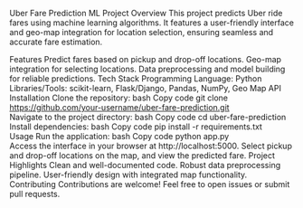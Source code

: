 Uber Fare Prediction ML Project
Overview
This project predicts Uber ride fares using machine learning algorithms. It features a user-friendly interface and geo-map integration for location selection, ensuring seamless and accurate fare estimation.

Features
Predict fares based on pickup and drop-off locations.
Geo-map integration for selecting locations.
Data preprocessing and model building for reliable predictions.
Tech Stack
Programming Language: Python
Libraries/Tools: scikit-learn, Flask/Django, Pandas, NumPy, Geo Map API
Installation
Clone the repository:
bash
Copy code
git clone https://github.com/your-username/uber-fare-prediction.git  
Navigate to the project directory:
bash
Copy code
cd uber-fare-prediction  
Install dependencies:
bash
Copy code
pip install -r requirements.txt  
Usage
Run the application:
bash
Copy code
python app.py  
Access the interface in your browser at http://localhost:5000.
Select pickup and drop-off locations on the map, and view the predicted fare.
Project Highlights
Clean and well-documented code.
Robust data preprocessing pipeline.
User-friendly design with integrated map functionality.
Contributing
Contributions are welcome! Feel free to open issues or submit pull requests.